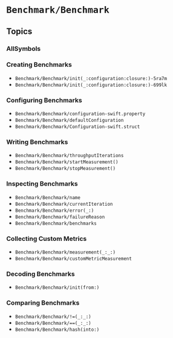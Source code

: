 # ``Benchmark/Benchmark``

## Topics

### AllSymbols

### Creating Benchmarks

- ``Benchmark/Benchmark/init(_:configuration:closure:)-5ra7m``
- ``Benchmark/Benchmark/init(_:configuration:closure:)-699lk``

### Configuring Benchmarks

- ``Benchmark/Benchmark/configuration-swift.property``
- ``Benchmark/Benchmark/defaultConfiguration``
- ``Benchmark/Benchmark/Configuration-swift.struct``

### Writing Benchmarks

- ``Benchmark/Benchmark/throughputIterations``
- ``Benchmark/Benchmark/startMeasurement()``
- ``Benchmark/Benchmark/stopMeasurement()``

### Inspecting Benchmarks

- ``Benchmark/Benchmark/name``
- ``Benchmark/Benchmark/currentIteration``
- ``Benchmark/Benchmark/error(_:)``
- ``Benchmark/Benchmark/failureReason``
- ``Benchmark/Benchmark/benchmarks``

### Collecting Custom Metrics

- ``Benchmark/Benchmark/measurement(_:_:)``
- ``Benchmark/Benchmark/customMetricMeasurement``

### Decoding Benchmarks

- ``Benchmark/Benchmark/init(from:)``

### Comparing Benchmarks

- ``Benchmark/Benchmark/!=(_:_:)``
- ``Benchmark/Benchmark/==(_:_:)``
- ``Benchmark/Benchmark/hash(into:)``

